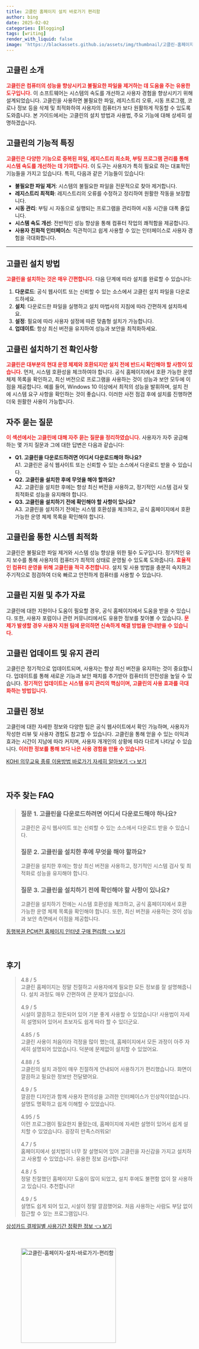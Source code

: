 ```yaml
---
title: 고클린 홈페이지 설치 바로가기 편리함
author: bing
date: 2025-02-02
categories: [Blogging]
tags: [writing]
render_with_liquid: false
image: 'https://blackassets.github.io/assets/img/thumbnail/고클린-홈페이지-설치-바로가기-편리함.webp'
---
```



<h2 id='고클린_소개'>고클린 소개</h2>

<p><b><span style="color: #ee2323;">고클린은 컴퓨터의 성능을 향상시키고 불필요한 파일을 제거하는 데 도움을 주는 유용한 도구입니다.</span></b> 이 소프트웨어는 시스템의 속도를 개선하고 사용자 경험을 향상시키기 위해 설계되었습니다. 고클린을 사용하면 불필요한 파일, 레지스트리 오류, 시동 프로그램, 코로나 정보 등을 삭제 및 최적화하여 사용자의 컴퓨터가 보다 원활하게 작동할 수 있도록 도와줍니다. 본 가이드에서는 고클린의 설치 방법과 사용법, 주요 기능에 대해 상세히 설명하겠습니다.</p>

<h2 id='고클린의_기능'>고클린의 기능적 특징</h2>

<p><b><span style="color: #ee2323;">고클린은 다양한 기능으로 중복된 파일, 레지스트리 최소화, 부팅 프로그램 관리를 통해 시스템 속도를 개선하는 데 기여합니다.</span></b> 이 도구는 사용자가 특히 필요로 하는 대표적인 기능들을 가지고 있습니다. 특히, 다음과 같은 기능들이 있습니다:</p>

<ul>
    <li><b>불필요한 파일 제거</b>: 시스템의 불필요한 파일을 전문적으로 찾아 제거합니다.</li>
    <li><b>레지스트리 최적화</b>: 레지스트리의 오류를 수정하고 정리하여 원활한 작동을 보장합니다.</li>
    <li><b>시동 관리</b>: 부팅 시 자동으로 실행되는 프로그램을 관리하여 시동 시간을 대폭 줄입니다.</li>
    <li><b>시스템 속도 개선</b>: 전반적인 성능 향상을 통해 컴퓨터 작업의 쾌적함을 제공합니다.</li>
    <li><b>사용자 친화적 인터페이스</b>: 직관적이고 쉽게 사용할 수 있는 인터페이스로 사용자 경험을 극대화합니다.</li>
</ul>

<hr />

<h2 id='고클린_설치_방법'>고클린 설치 방법</h2>

<p><b><span style="color: #ee2323;">고클린을 설치하는 것은 매우 간편합니다.</span></b> 다음 단계에 따라 설치를 완료할 수 있습니다:</p>

<ol>
    <li><b>다운로드</b>: 공식 웹사이트 또는 신뢰할 수 있는 소스에서 고클린 설치 파일을 다운로드하세요.</li>
    <li><b>설치</b>: 다운로드한 파일을 실행하고 설치 마법사의 지침에 따라 간편하게 설치하세요.</li>
    <li><b>설정</b>: 필요에 따라 사용자 설정에 따른 맞춤형 설치가 가능합니다.</li>
    <li><b>업데이트</b>: 항상 최신 버전을 유지하여 성능과 보안을 최적화하세요.</li>
</ol>

<h2 id='설치_전_확인사항'>고클린 설치하기 전 확인사항</h2>

<p><b><span style="color: #ee2323;">고클린은 대부분의 현대 운영 체제와 호환되지만 설치 전에 반드시 확인해야 할 사항이 있습니다.</span></b> 먼저, 시스템 호환성을 체크하여야 합니다. 공식 홈페이지에서 호환 가능한 운영 체제 목록을 확인하고, 최신 버전으로 프로그램을 사용하는 것이 성능과 보안 모두에 이점을 제공합니다. 예를 들어, Windows 10 이상에서 최적의 성능을 발휘하며, 설치 전에 시스템 요구 사항을 확인하는 것이 좋습니다. 이러한 사전 점검 후에 설치를 진행하면 더욱 원활한 사용이 가능합니다.</p>

<h2 id='자주_묻는_질문'>자주 묻는 질문</h2>

<p><b><span style="color: #ee2323;">이 섹션에서는 고클린에 대해 자주 묻는 질문을 정리하였습니다.</span></b> 사용자가 자주 궁금해 하는 몇 가지 질문과 그에 대한 답변은 다음과 같습니다:</p>

<ul>
    <li><b>Q1. 고클린을 다운로드하려면 어디서 다운로드해야 하나요?</b> <br> A1. 고클린은 공식 웹사이트 또는 신뢰할 수 있는 소스에서 다운로드 받을 수 있습니다.</li>
    <li><b>Q2. 고클린을 설치한 후에 무엇을 해야 할까요?</b> <br> A2. 고클린을 설치한 후에는 항상 최신 버전을 사용하고, 정기적인 시스템 검사 및 최적화로 성능을 유지해야 합니다.</li>
    <li><b>Q3. 고클린을 설치하기 전에 확인해야 할 사항이 있나요?</b> <br> A3. 고클린을 설치하기 전에는 시스템 호환성을 체크하고, 공식 홈페이지에서 호환 가능한 운영 체제 목록을 확인해야 합니다.</li>
</ul>

<h2 id='고클린_결론'>고클린을 통한 시스템 최적화</h2>

<p>고클린은 불필요한 파일 제거와 시스템 성능 향상을 위한 필수 도구입니다. 정기적인 유지 보수를 통해 사용자의 컴퓨터가 최적의 상태로 운영될 수 있도록 도와줍니다. <b><span style="color: #ee2323;">효율적인 컴퓨터 운영을 위해 고클린을 적극 추천합니다.</span></b> 설치 및 사용 방법을 충분히 숙지하고 주기적으로 점검하여 더욱 빠르고 안전하게 컴퓨터를 사용할 수 있습니다.</p>

<h2 id='고클린_지원'>고클린 지원 및 추가 자료</h2>

<p>고클린에 대한 지원이나 도움이 필요할 경우, 공식 홈페이지에서 도움을 받을 수 있습니다. 또한, 사용자 포럼이나 관련 커뮤니티에서도 유용한 정보를 찾아볼 수 있습니다. <b><span style="color: #ee2323;">문제가 발생할 경우 사용자 지원 팀에 문의하면 신속하게 해결 방법을 안내받을 수 있습니다.</span></b></p>

<h2 id='고클린_업데이트'>고클린 업데이트 및 유지 관리</h2>

<p>고클린은 정기적으로 업데이트되며, 사용자는 항상 최신 버전을 유지하는 것이 중요합니다. 업데이트를 통해 새로운 기능과 보안 패치를 추가받아 컴퓨터의 안전성을 높일 수 있습니다. <b><span style="color: #ee2323;">정기적인 업데이트는 시스템 유지 관리의 핵심이며, 고클린의 사용 효과를 극대화하는 방법입니다.</span></b></p>

<h2 id='고클린_정보'>고클린 정보</h2>

<p>고클린에 대한 자세한 정보와 다양한 팁은 공식 웹사이트에서 확인 가능하며, 사용자가 작성한 리뷰 및 사용자 경험도 참고할 수 있습니다. 고클린을 통해 얻을 수 있는 이익과 효과는 시간이 지남에 따라 커지며, 사용자 개개인의 상황에 따라 다르게 나타날 수 있습니다. <b><span style="color: #ee2323;">이러한 정보를 통해 보다 나은 사용 경험을 만들 수 있습니다.</span></b></p>


<p><a class="click-button" title="KOHI 의무교육 종류 이용방법 바로가기 자세히 알아보기" href="https://blackassets.github.io/posts/KOHI-%EC%9D%98%EB%AC%B4%EA%B5%90%EC%9C%A1-%EC%A2%85%EB%A5%98-%EC%9D%B4%EC%9A%A9%EB%B0%A9%EB%B2%95-%EB%B0%94%EB%A1%9C%EA%B0%80%EA%B8%B0-%EC%9E%90%EC%84%B8%ED%9E%88-%EC%95%8C%EC%95%84%EB%B3%B4%EA%B8%B0/" rel="dofollow">KOHI 의무교육 종류 이용방법 바로가기 자세히 알아보기 👈 보기</a></p><br>
<h2 id='자주_찾는_FAQ'>자주 찾는 FAQ</h2>
<div itemscope="" itemtype="https://schema.org/FAQPage"> 
<blockquote> 
<div itemscope="" itemprop="mainEntity" itemtype="https://schema.org/Question"> 
<h3 itemprop="name">질문 1. 고클린을 다운로드하려면 어디서 다운로드해야 하나요?</h3> 
<div itemscope="" itemprop="acceptedAnswer" itemtype="https://schema.org/Answer"> 
<span itemprop="text"> 
<p>고클린은 공식 웹사이트 또는 신뢰할 수 있는 소스에서 다운로드 받을 수 있습니다.</p> 
</span> 
</div> 
</div> 
<div itemscope="" itemprop="mainEntity" itemtype="https://schema.org/Question"> 
<h3 itemprop="name">질문 2. 고클린을 설치한 후에 무엇을 해야 할까요?</h3> 
<div itemscope="" itemprop="acceptedAnswer" itemtype="https://schema.org/Answer"> 
<span itemprop="text"> 
<p>고클린을 설치한 후에는 항상 최신 버전을 사용하고, 정기적인 시스템 검사 및 최적화로 성능을 유지해야 합니다.</p> 
</span> 
</div> 
</div> 
<div itemscope="" itemprop="mainEntity" itemtype="https://schema.org/Question"> 
<h3 itemprop="name">질문 3. 고클린을 설치하기 전에 확인해야 할 사항이 있나요?</h3> 
<div itemscope="" itemprop="acceptedAnswer" itemtype="https://schema.org/Answer"> 
<span itemprop="text"> 
<p>고클린을 설치하기 전에는 시스템 호환성을 체크하고, 공식 홈페이지에서 호환 가능한 운영 체제 목록을 확인해야 합니다. 또한, 최신 버전을 사용하는 것이 성능과 보안 측면에서 이점을 제공합니다.</p> 
</span> 
</div> 
</div> 
</blockquote> 
</div>
<p><a class="click-button" title="동행복권 PC버전 홈페이지 인터넷 구매 편리함" href="https://blackassets.github.io/posts/%EB%8F%99%ED%96%89%EB%B3%B5%EA%B6%8C-PC%EB%B2%84%EC%A0%84-%ED%99%88%ED%8E%98%EC%9D%B4%EC%A7%80-%EC%9D%B8%ED%84%B0%EB%84%B7-%EA%B5%AC%EB%A7%A4-%ED%8E%B8%EB%A6%AC%ED%95%A8/" rel="dofollow">동행복권 PC버전 홈페이지 인터넷 구매 편리함 👈 보기</a></p><br>
<h2 id='후기'>후기</h2>
<div itemscope itemtype="https://schema.org/Product">
  <blockquote>
  <div itemprop="review" itemscope itemtype="https://schema.org/Review">
      <div itemprop="reviewRating" itemscope itemtype="https://schema.org/Rating"> <span itemprop="ratingValue">4.8</span> / <span itemprop="bestRating">5</span> </div>
      <span itemprop="reviewBody">고클린 홈페이지는 정말 친절하고 사용자에게 필요한 모든 정보를 잘 설명해줍니다. 설치 과정도 매우 간편하여 큰 문제가 없었습니다.</span>
  </div>
  <br>
  <div itemprop="review" itemscope itemtype="https://schema.org/Review">
      <div itemprop="reviewRating" itemscope itemtype="https://schema.org/Rating"> <span itemprop="ratingValue">4.9</span> / <span itemprop="bestRating">5</span> </div>
      <span itemprop="reviewBody">시설이 깔끔하고 정돈되어 있어 기분 좋게 사용할 수 있었습니다! 사용법이 자세히 설명되어 있어서 초보자도 쉽게 따라 할 수 있더군요.</span>
  </div>
  <br>
  <div itemprop="review" itemscope itemtype="https://schema.org/Review">
      <div itemprop="reviewRating" itemscope itemtype="https://schema.org/Rating"> <span itemprop="ratingValue">4.85</span> / <span itemprop="bestRating">5</span> </div>
      <span itemprop="reviewBody">고클린 사용이 처음이라 걱정을 많이 했는데, 홈페이지에서 모든 과정이 아주 자세히 설명되어 있었습니다. 덕분에 문제없이 설치할 수 있었어요.</span>
  </div>
  <br>
  <div itemprop="review" itemscope itemtype="https://schema.org/Review">
      <div itemprop="reviewRating" itemscope itemtype="https://schema.org/Rating"> <span itemprop="ratingValue">4.88</span> / <span itemprop="bestRating">5</span> </div>
      <span itemprop="reviewBody">고클린의 설치 과정이 매우 친절하게 안내되어 사용하기가 편리했습니다. 화면이 깔끔하고 필요한 정보만 전달됐어요.</span>
  </div>
  <br>
  <div itemprop="review" itemscope itemtype="https://schema.org/Review">
      <div itemprop="reviewRating" itemscope itemtype="https://schema.org/Rating"> <span itemprop="ratingValue">4.9</span> / <span itemprop="bestRating">5</span> </div>
      <span itemprop="reviewBody">깔끔한 디자인과 함께 사용자 편의성을 고려한 인터페이스가 인상적이었습니다. 설명도 명확하고 쉽게 이해할 수 있었습니다.</span>
  </div>
  <br>
  <div itemprop="review" itemscope itemtype="https://schema.org/Review">
      <div itemprop="reviewRating" itemscope itemtype="https://schema.org/Rating"> <span itemprop="ratingValue">4.95</span> / <span itemprop="bestRating">5</span> </div>
      <span itemprop="reviewBody">이런 프로그램이 필요한지 몰랐는데, 홈페이지에 자세한 설명이 있어서 쉽게 설치할 수 있었습니다. 굉장히 만족스러워요!</span>
  </div>
  <br>
  <div itemprop="review" itemscope itemtype="https://schema.org/Review">
      <div itemprop="reviewRating" itemscope itemtype="https://schema.org/Rating"> <span itemprop="ratingValue">4.7</span> / <span itemprop="bestRating">5</span> </div>
      <span itemprop="reviewBody">홈페이지에서 설치법이 너무 잘 설명되어 있어 고클린을 자신감을 가지고 설치하고 사용할 수 있었습니다. 유용한 정보 감사합니다!</span>
  </div>
  <br>
  <div itemprop="review" itemscope itemtype="https://schema.org/Review">
      <div itemprop="reviewRating" itemscope itemtype="https://schema.org/Rating"> <span itemprop="ratingValue">4.8</span> / <span itemprop="bestRating">5</span> </div>
      <span itemprop="reviewBody">정말 친절했던 홈페이지! 도움이 많이 되었고, 설치 후에도 불편함 없이 잘 사용하고 있습니다. 추천합니다!</span>
  </div>
  <br>
  <div itemprop="review" itemscope itemtype="https://schema.org/Review">
      <div itemprop="reviewRating" itemscope itemtype="https://schema.org/Rating"> <span itemprop="ratingValue">4.9</span> / <span itemprop="bestRating">5</span> </div>
      <span itemprop="reviewBody">설명도 쉽게 되어 있고, 시설이 정말 깔끔했어요. 처음 사용하는 사람도 부담 없이 접근할 수 있는 프로그램입니다.</span>
  </div>
  </blockquote>
</div>
<p><a class="click-button" title="삼성카드 결제일별 사용기간 정확한 정보" href="https://blackassets.github.io/posts/%EC%82%BC%EC%84%B1%EC%B9%B4%EB%93%9C-%EA%B2%B0%EC%A0%9C%EC%9D%BC%EB%B3%84-%EC%82%AC%EC%9A%A9%EA%B8%B0%EA%B0%84-%EC%A0%95%ED%99%95%ED%95%9C-%EC%A0%95%EB%B3%B4/" rel="dofollow">삼성카드 결제일별 사용기간 정확한 정보 👈 보기</a></p><br>
<figure class="image"><img src="https://blackassets.github.io/assets/img/thumbnail/고클린-홈페이지-설치-바로가기-편리함.webp" alt="고클린-홈페이지-설치-바로가기-편리함" width="256" height="256"></figure>